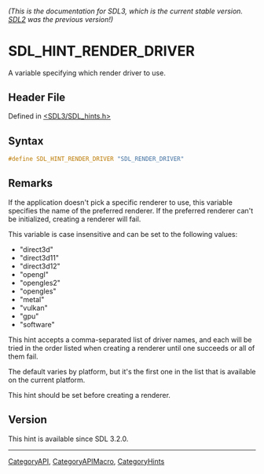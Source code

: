 ###### (This is the documentation for SDL3, which is the current stable version. [SDL2](https://wiki.libsdl.org/SDL2/) was the previous version!)
# SDL_HINT_RENDER_DRIVER

A variable specifying which render driver to use.

## Header File

Defined in [<SDL3/SDL_hints.h>](https://github.com/libsdl-org/SDL/blob/main/include/SDL3/SDL_hints.h)

## Syntax

```c
#define SDL_HINT_RENDER_DRIVER "SDL_RENDER_DRIVER"
```

## Remarks

If the application doesn't pick a specific renderer to use, this variable
specifies the name of the preferred renderer. If the preferred renderer
can't be initialized, creating a renderer will fail.

This variable is case insensitive and can be set to the following values:

- "direct3d"
- "direct3d11"
- "direct3d12"
- "opengl"
- "opengles2"
- "opengles"
- "metal"
- "vulkan"
- "gpu"
- "software"

This hint accepts a comma-separated list of driver names, and each will be
tried in the order listed when creating a renderer until one succeeds or
all of them fail.

The default varies by platform, but it's the first one in the list that is
available on the current platform.

This hint should be set before creating a renderer.

## Version

This hint is available since SDL 3.2.0.

----
[CategoryAPI](CategoryAPI), [CategoryAPIMacro](CategoryAPIMacro), [CategoryHints](CategoryHints)

